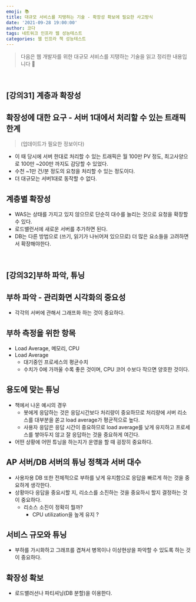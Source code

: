 ```yaml
---
emoji: 📚
title: 대규모 서비스를 지탱하는 기술 - 확장성 확보에 필요한 사고방식
date: '2021-09-28 19:00:00'
author: 코다
tags: 네트워크 인프라 웹 성능테스트
categories: 웹 인프라 책 성능테스트
---
```


> 다음은 웹 개발자를 위한 대규모 서비스를 지탱하는 기술을 읽고 정리한 내용입니다 🙌

<br>

## [강의31] 계층과 확장성

## 확장성에 대한 요구 - 서버 1대에서 처리할 수 있는 트래픽 한계 

> (업데이트가 필요한 정보이다)

- 이 때 당시에 서버 한대로 처리할 수 있는 트래픽은 월 100만 PV 정도, 최고사양으로 100만 ~200만 까지도 감당할 수 있었다.
- 수천 ~1만 건/분 정도의 요청을 처리할 수 있는 정도이다.
- 더 대규모는 서버1대로 동작할 수 없다.

## 계층별 확장성

- WAS는 상태를 가지고 있지 않으므로 단순히 대수를 늘리는 것으로 요청을 확장할 수 있다.
- 로드밸런서에 새로운 서버를 추가하면 된다.
- DB는 다른 방법으로 (쓰기, 읽기가 나뉘어져 있으므로) 더 많은 요소들을 고려하면서 확장해야한다.

<br>

## [강의32]부하 파악, 튜닝

## 부하 파악 - 관리화면 시각화의 중요성

- 각각의 서버에 관해서 그래프화 하는 것이 중요하다.

## 부하 측정을 위한 항목

- Load Average, 메모리, CPU
- Load Average
    - 대기중인 프로세스의 평균수치
    - 수치가 0에 가까울 수록 좋은 것이며, CPU 코어 수보다 작으면 양호한 것이다.

## 용도에 맞는 튜닝

- 책에서 나온 예시의 경우
    - 봇에게 응답하는 것은 응답시간보다 처리량이 중요하므로 처리량에 서버 리소스를 대부분을 쏟고 load average가 평균적으로 높다.
    - 사용자 응답은 응답 시간이 중요하므로 load average를 낮게 유지하고 프로세스를 쌓아두지 않고 잘 응답하는 것을 중요하게 여긴다.
- 어떤 상황에 어떤 튜닝을 하는지가 운영을 할 때 굉장히 중요하다.

## AP 서버/DB 서버의 튜닝 정책과 서버 대수

- 사용자용 DB 또한 전체적으로 부하를 낮게 유지함으로 응답을 빠르게 하는 것을 중요하게 생각한다.
- 상황마다 응답을 중요시할 지, 리소스를 소진하는 것을 중요하시 할지 결정하는 것이 중요하다.
    - 리소스 소진이 정확히 뭘까?
        - CPU utilization을 높게 유지 ?

## 서비스 규모와 튜닝

- 부하를 가시화하고 그래프를 겹쳐서 병목이나 이상현상을 파악할 수 있도록 하는 것이 중요하다.

## 확장성 확보

- 로드밸러선나 파티셔닝(DB 분할)을 이용한다.

```toc
```